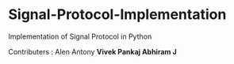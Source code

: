 # Signal-Protocol-Implementation
Implementation of Signal Protocol in Python

Contributers :
Alen Antony <b>
Vivek Pankaj <b>
Abhiram J <b>
